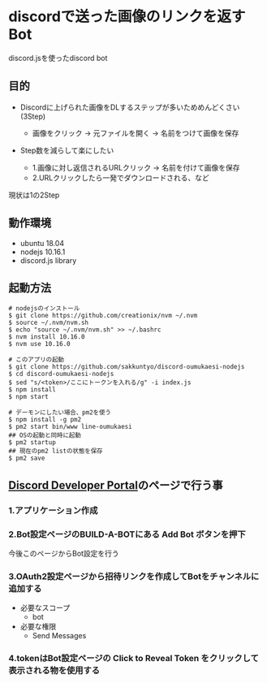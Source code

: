# discordで送った画像のリンクを返すBot

discord.jsを使ったdiscord bot

## 目的

- Discordに上げられた画像をDLするステップが多いためめんどくさい(3Step)
  - 画像をクリック -> 元ファイルを開く -> 名前をつけて画像を保存

- Step数を減らして楽にしたい
  - 1.画像に対し返信されるURLクリック -> 名前を付けて画像を保存
  - 2.URLクリックしたら一発でダウンロードされる、など
  
現状は1の2Step

## 動作環境

- ubuntu 18.04
- nodejs 10.16.1
- discord.js library

## 起動方法

```
# nodejsのインストール
$ git clone https://github.com/creationix/nvm ~/.nvm
$ source ~/.nvm/nvm.sh
$ echo "source ~/.nvm/nvm.sh" >> ~/.bashrc
$ nvm install 10.16.0
$ nvm use 10.16.0

# このアプリの起動
$ git clone https://github.com/sakkuntyo/discord-oumukaesi-nodejs
$ cd discord-oumukaesi-nodejs
$ sed "s/<token>/ここにトークンを入れる/g" -i index.js
$ npm install
$ npm start

# デーモンにしたい場合、pm2を使う
$ npm install -g pm2
$ pm2 start bin/www line-oumukaesi
## OSの起動と同時に起動
$ pm2 startup
## 現在のpm2 listの状態を保存
$ pm2 save
```

## [Discord Developer Portal](https://discordapp.com/developers/)のページで行う事

### 1.アプリケーション作成

### 2.Bot設定ページのBUILD-A-BOTにある Add Bot ボタンを押下

今後このページからBot設定を行う

### 3.OAuth2設定ページから招待リンクを作成してBotをチャンネルに追加する

- 必要なスコープ
  - bot
- 必要な権限
  - Send Messages

### 4.tokenはBot設定ページの Click to Reveal Token をクリックして表示される物を使用する
